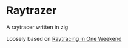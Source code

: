 # Raytrazer
A raytracer written in zig

Loosely based on [Raytracing in One Weekend](https://raytracing.github.io/)
